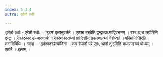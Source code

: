 ```yaml
---
index: 5.3.4
sutra: एतेतौ रथोः

---
```

_एतेतौ रथोः_ - एतेतौ रथोः । 'इदम' इत्यनुवर्तते । एतश्च इच्चेति द्वन्द्वात्प्रथमाद्विवचनम् । रश्च थ् च तयोरिति द्वन्द्वः । रेफादकार उच्चारणार्थः । रेफाथकाराभ्यां प्राग्दिशीयं प्रकरणलभ्यं विशेष्यते ।यस्मिन्विधि॑रिति तदादिविधिः । तदाह — इदंशब्दस्येत्यादिना । तत्र रेफादौ परे एतः, थादौ तु इदिति यथासङ्ख्यं बोध्यम् । एतर्हि । इत्थम् । 
